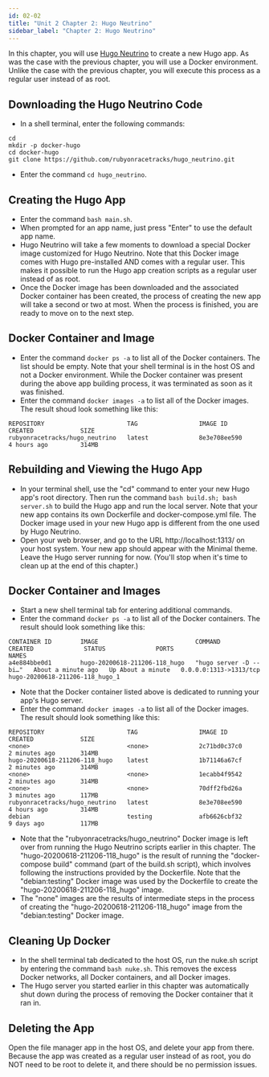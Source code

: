 ```yaml
---
id: 02-02
title: "Unit 2 Chapter 2: Hugo Neutrino"
sidebar_label: "Chapter 2: Hugo Neutrino"
---
```


In this chapter, you will use [Hugo Neutrino](https://github.com/rubyonracetracks/hugo_neutrino) to create a new Hugo app.  As was the case with the previous chapter, you will use a Docker environment.  Unlike the case with the previous chapter, you will execute this process as a regular user instead of as root.

## Downloading the Hugo Neutrino Code
* In a shell terminal, enter the following commands:
```
cd
mkdir -p docker-hugo
cd docker-hugo
git clone https://github.com/rubyonracetracks/hugo_neutrino.git
```
* Enter the command `cd hugo_neutrino`.

## Creating the Hugo App
* Enter the command `bash main.sh`.
* When prompted for an app name, just press "Enter" to use the default app name.
* Hugo Neutrino will take a few moments to download a special Docker image customized for Hugo Neutrino.  Note that this Docker image comes with Hugo pre-installed AND comes with a regular user.  This makes it possible to run the Hugo app creation scripts as a regular user instead of as root.
* Once the Docker image has been downloaded and the associated Docker container has been created, the process of creating the new app will take a second or two at most.  When the process is finished, you are ready to move on to the next step.

## Docker Container and Image
* Enter the command `docker ps -a` to list all of the Docker containers.  The list should be empty.  Note that your shell terminal is in the host OS and not a Docker environment.  While the Docker container was present during the above app building process, it was terminated as soon as it was finished.
* Enter the command `docker images -a` to list all of the Docker images.  The result shoud look something like this:
```
REPOSITORY                       TAG                 IMAGE ID            CREATED             SIZE
rubyonracetracks/hugo_neutrino   latest              8e3e708ee590        4 hours ago         314MB
```

## Rebuilding and Viewing the Hugo App
* In your terminal shell, use the "cd" command to enter your new Hugo app's root directory.  Then run the command `bash build.sh; bash server.sh` to build the Hugo app and run the local server.  Note that your new app contains its own Dockerfile and docker-compose.yml file.  The Docker image used in your new Hugo app is different from the one used by Hugo Neutrino.
* Open your web browser, and go to the URL http://localhost:1313/ on your host system.  Your new app should appear with the Minimal theme.  Leave the Hugo server running for now.  (You'll stop when it's time to clean up at the end of this chapter.)

## Docker Container and Images
* Start a new shell terminal tab for entering additional commands.
* Enter the command `docker ps -a` to list all of the Docker containers.  The result should look something like this:
```
CONTAINER ID        IMAGE                           COMMAND                  CREATED              STATUS              PORTS                    NAMES
a4e884bbe0d1        hugo-20200618-211206-118_hugo   "hugo server -D --bi…"   About a minute ago   Up About a minute   0.0.0.0:1313->1313/tcp   hugo-20200618-211206-118_hugo_1
```

* Note that the Docker container listed above is dedicated to running your app's Hugo server.
* Enter the command `docker images -a` to list all of the Docker images.  The result should look something like this:
```
REPOSITORY                       TAG                 IMAGE ID            CREATED             SIZE
<none>                           <none>              2c71bd0c37c0        2 minutes ago       314MB
hugo-20200618-211206-118_hugo    latest              1b71146a67cf        2 minutes ago       314MB
<none>                           <none>              1ecabb4f9542        2 minutes ago       314MB
<none>                           <none>              70dff2fbd26a        3 minutes ago       117MB
rubyonracetracks/hugo_neutrino   latest              8e3e708ee590        4 hours ago         314MB
debian                           testing             afb6626cbf32        9 days ago          117MB
```
* Note that the "rubyonracetracks/hugo_neutrino" Docker image is left over from running the Hugo Neutrino scripts earlier in this chapter.  The "hugo-20200618-211206-118_hugo" is the result of running the "docker-compose build" command (part of the build.sh script), which involves following the instructions provided by the Dockerfile.  Note that the "debian:testing" Docker image was used by the Dockerfile to create the "hugo-20200618-211206-118_hugo" image.
* The "none" images are the results of intermediate steps in the process of creating the "hugo-20200618-211206-118_hugo" image from the "debian:testing" Docker image.

## Cleaning Up Docker
*  In the shell terminal tab dedicated to the host OS, run the nuke.sh script by entering the command `bash nuke.sh`.  This removes the excess Docker networks, all Docker containers, and all Docker images.
*  The Hugo server you started earlier in this chapter was automatically shut down during the process of removing the Docker container that it ran in.

## Deleting the App
Open the file manager app in the host OS, and delete your app from there.  Because the app was created as a regular user instead of as root, you do NOT need to be root to delete it, and there should be no permission issues.
